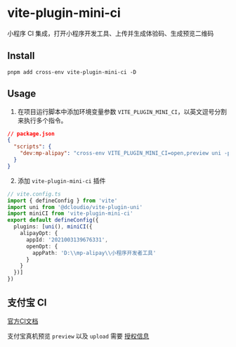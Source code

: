 # vite-plugin-mini-ci

小程序 CI 集成，打开小程序开发工具、上传并生成体验码、生成预览二维码

## Install

```shell
pnpm add cross-env vite-plugin-mini-ci -D
```

## Usage

1. 在项目运行脚本中添加环境变量参数 `VITE_PLUGIN_MINI_CI`，以英文逗号分割来执行多个指令。

```json
// package.json
{
  "scripts": {
    "dev:mp-alipay": "cross-env VITE_PLUGIN_MINI_CI=open,preview uni -p mp-alipay"
  }
}
```

2. 添加 `vite-plugin-mini-ci` 插件

```ts
// vite.config.ts
import { defineConfig } from 'vite'
import uni from '@dcloudio/vite-plugin-uni'
import miniCI from 'vite-plugin-mini-ci'
export default defineConfig({
  plugins: [uni(), miniCI({
    alipayOpt: {
      appId: '2021003139676331',
      openOpt: {
        appPath: 'D:\\mp-alipay\\小程序开发者工具'
      }
    }
  })]
})
```

## 支付宝 CI

[官方CI文档](https://opendocs.alipay.com/mini/02q17h)

支付宝真机预览 `preview` 以及 `upload` 需要 [授权信息](https://opendocs.alipay.com/mini/02q29w)
